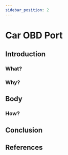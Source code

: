 ```yaml
---
sidebar_position: 2
---
```


# Car OBD Port

## Introduction

### What?

### Why?

## Body

### How?

## Conclusion

## References